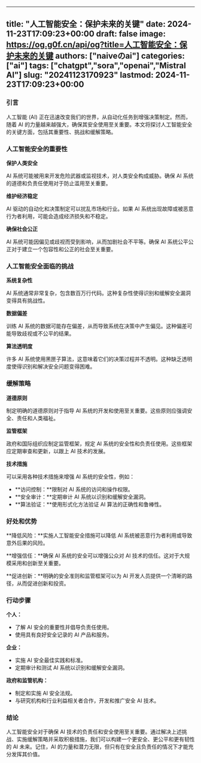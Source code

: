 
---
title: "人工智能安全：保护未来的关键"
date: 2024-11-23T17:09:23+00:00
draft: false
image: https://og.g0f.cn/api/og?title=人工智能安全：保护未来的关键
authors: ["naiveのai"]
categories: ["ai"]
tags: ["chatgpt","sora","openai","Mistral AI"]
slug: "20241123170923"
lastmod: 2024-11-23T17:09:23+00:00
---
### 引言

人工智能 (AI) 正在迅速改变我们的世界，从自动化任务到增强决策制定。然而，随着 AI 的力量越来越强大，确保其安全使用至关重要。本文将探讨人工智能安全的关键方面，包括其重要性、挑战和缓解策略。

### 人工智能安全的重要性

**保护人类安全**

AI 系统可能被用来开发危险武器或监视技术，对人类安全构成威胁。确保 AI 系统的道德和负责任使用对于防止滥用至关重要。

**维护经济稳定**

AI 驱动的自动化和决策制定可以扰乱市场和行业。如果 AI 系统出现故障或被恶意行为者利用，可能会造成经济损失和不稳定。

**确保社会公正**

AI 系统可能因偏见或歧视而受到影响，从而加剧社会不平等。确保 AI 系统公平公正对于建立一个包容性和公正的社会至关重要。

### 人工智能安全面临的挑战

**系统复杂性**

AI 系统通常非常复杂，包含数百万行代码。这种复杂性使得识别和缓解安全漏洞变得具有挑战性。

**数据偏差**

训练 AI 系统的数据可能存在偏差，从而导致系统在决策中产生偏见。这种偏差可能导致歧视或不公平的结果。

**算法透明度**

许多 AI 系统使用黑匣子算法，这意味着它们的决策过程并不透明。这种缺乏透明度使得识别和解决安全问题变得困难。

### 缓解策略

**道德原则**

制定明确的道德原则对于指导 AI 系统的开发和使用至关重要。这些原则应强调安全、责任和人类福祉。

**监管框架**

政府和国际组织应制定监管框架，规定 AI 系统的安全性和负责任使用。这些框架应定期审查和更新，以跟上 AI 技术的发展。

**技术措施**

可以采用各种技术措施来增强 AI 系统的安全性，例如：

* **访问控制：**限制对 AI 系统的访问和操作权限。
* **安全审计：**定期审计 AI 系统以识别和缓解安全漏洞。
* **算法验证：**使用形式化方法验证 AI 算法的正确性和鲁棒性。

### 好处和优势

**降低风险：**实施人工智能安全措施可以降低 AI 系统被恶意行为者利用或导致意外后果的风险。

**增强信任：**确保 AI 系统的安全可以增强公众对 AI 技术的信任。这对于大规模采用和创新至关重要。

**促进创新：**明确的安全准则和监管框架可以为 AI 开发人员提供一个清晰的路径，从而促进创新和投资。

### 行动步骤

**个人：**
* 了解 AI 安全的重要性并倡导负责任使用。
* 使用具有良好安全记录的 AI 产品和服务。

**企业：**
* 实施 AI 安全最佳实践和标准。
* 定期审计和测试 AI 系统以识别和缓解安全漏洞。

**政府和监管机构：**
* 制定和实施 AI 安全法规。
* 与研究机构和行业利益相关者合作，开发和推广安全 AI 技术。

### 结论

人工智能安全对于确保 AI 技术的负责任和安全使用至关重要。通过解决上述挑战、实施缓解策略并采取积极措施，我们可以构建一个更安全、更公平和更有韧性的 AI 未来。记住，AI 的力量和潜力无限，但只有在安全且负责任的情况下才能充分发挥其价值。